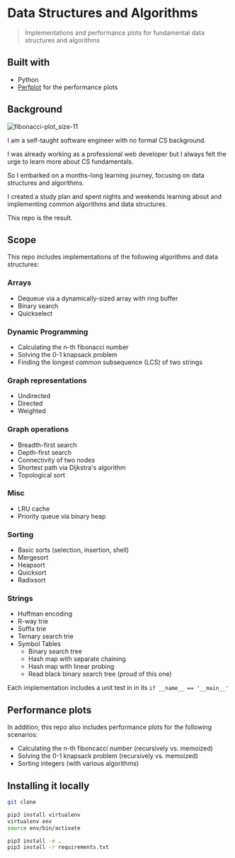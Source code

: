 # Data Structures and Algorithms

> Implementations and performance plots for fundamental data structures and algorithms

## Built with

- Python
- [Perfplot](https://pypi.org/project/perfplot/) for the performance plots

## Background

![fibonacci-plot_size-11](https://user-images.githubusercontent.com/31690419/83267964-3d761700-a1c5-11ea-961f-a7aaf0d6d559.png)

I am a self-taught software engineer with no formal CS background.

I was already working as a professional web developer but I always felt the urge to learn more about CS fundamentals.

So I embarked on a months-long learning journey, focusing on data structures and algorithms.

I created a study plan and spent nights and weekends learning about and implementing common algorithms and data structures.

This repo is the result.

## Scope

This repo includes implementations of the following algorithms and data structures:

### Arrays

- Dequeue via a dynamically-sized array with ring buffer
- Binary search
- Quickselect

### Dynamic Programming

- Calculating the n-th fibonacci number
- Solving the 0-1 knapsack problem
- Finding the longest common subsequence (LCS) of two strings

### Graph representations

- Undirected
- Directed
- Weighted

### Graph operations

- Breadth-first search
- Depth-first search
- Connectivity of two nodes
- Shortest path via Dijkstra's algorithm
- Topological sort

### Misc

- LRU cache
- Priority queue via binary heap

### Sorting

- Basic sorts (selection, insertion, shell)
- Mergesort
- Heapsort
- Quicksort
- Radixsort

### Strings

- Huffman encoding
- R-way trie
- Suffix trie
- Ternary search trie
- Symbol Tables
  - Binary search tree
  - Hash map with separate chaining
  - Hash map with linear probing
  - Read black binary search tree (proud of this one)

Each implementation includes a unit test in in its `if __name__ == '__main__'`

## Performance plots

In addition, this repo also includes performance plots for the following scenarios:

- Calculating the n-th fiboncacci number (recursively vs. memoized)
- Solving the 0-1 knapsack problem (recursively vs. memoized)
- Sorting integers (with various algorithms)

## Installing it locally

```bash
git clone

pip3 install virtualenv
virtualenv env
source env/bin/activate

pip3 install -e .
pip3 install -r requirements.txt
```
